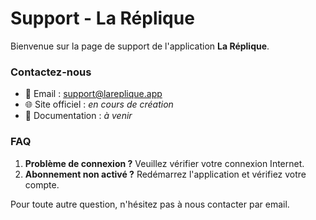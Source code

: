 # Support - La Réplique

Bienvenue sur la page de support de l'application **La Réplique**.

### Contactez-nous 
- 📧 Email : support@lareplique.app 
- 🌐 Site officiel : *en cours de création* 
- 📄 Documentation : *à venir* 

### FAQ 
1. **Problème de connexion ?** Veuillez vérifier votre connexion Internet. 
2. **Abonnement non activé ?** Redémarrez l'application et vérifiez votre compte. 

Pour toute autre question, n'hésitez pas à nous contacter par email.
